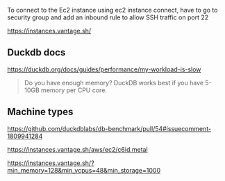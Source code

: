 To connect to the Ec2 instance using ec2 instance connect, have to go to security group and add an inbound rule to allow SSH traffic on port 22

https://instances.vantage.sh/


## Duckdb docs


https://duckdb.org/docs/guides/performance/my-workload-is-slow
> Do you have enough memory? DuckDB works best if you have 5-10GB memory per CPU core.

## Machine types

https://github.com/duckdblabs/db-benchmark/pull/54#issuecomment-1809941284

https://instances.vantage.sh/aws/ec2/c6id.metal

https://instances.vantage.sh/?min_memory=128&min_vcpus=48&min_storage=1000
